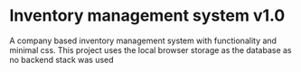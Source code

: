 # Inventory management system v1.0
 A company based inventory management system with functionality and minimal css. This project uses the local browser storage as the database as no backend stack was used 
